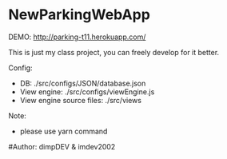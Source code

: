 # NewParkingWebApp

DEMO: http://parking-t11.herokuapp.com/

This is just my class project, you can freely develop for it better.

Config:

- DB: ./src/configs/JSON/database.json
- View engine: ./src/configs/viewEngine.js
- View engine source files: ./src/views

Note: 

- please use yarn command

#Author: dimpDEV & imdev2002
